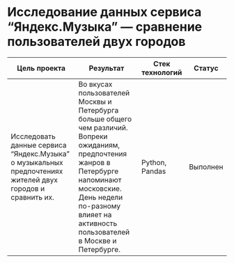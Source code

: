 # Исследование данных сервиса “Яндекс.Музыка” — сравнение пользователей двух городов
| Цель проекта | Результат| Стек технологий| Статус|
|----------------|----------------------------------------|----------|----------|
Исследовать данные сервиса “Яндекс.Музыка” о музыкальных предпочтениях жителей двух городов и сравнить их.|Во вкусах пользователей Москвы и Петербурга больше общего чем различий. Вопреки ожиданиям, предпочтения жанров в Петербурге напоминают московские. День недели по-разному влияет на активность пользователей в Москве и Петербурге.|Python, Pandas|Выполнен|
